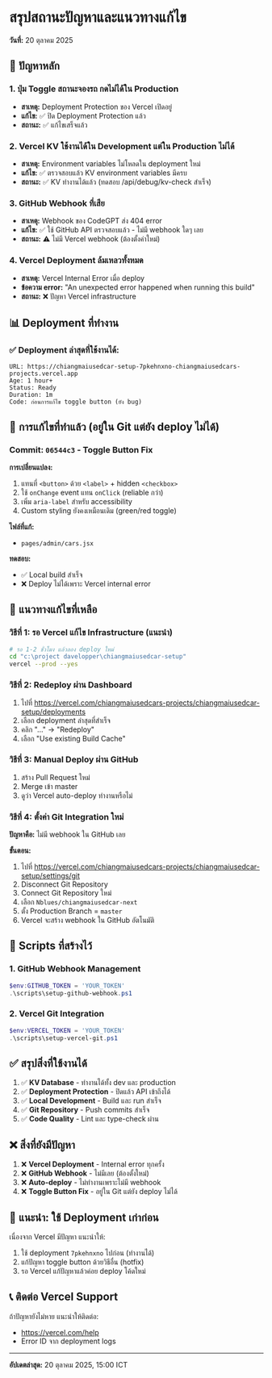 # สรุปสถานะปัญหาและแนวทางแก้ไข

**วันที่:** 20 ตุลาคม 2025

## 🎯 ปัญหาหลัก

### 1. ปุ่ม Toggle สถานะจองรถ กดไม่ได้ใน Production

- **สาเหตุ:** Deployment Protection ของ Vercel เปิดอยู่
- **แก้ไข:** ✅ ปิด Deployment Protection แล้ว
- **สถานะ:** ✅ แก้ไขเสร็จแล้ว

### 2. Vercel KV ใช้งานได้ใน Development แต่ใน Production ไม่ได้

- **สาเหตุ:** Environment variables ไม่โหลดใน deployment ใหม่
- **แก้ไข:** ✅ ตรวจสอบแล้ว KV environment variables มีครบ
- **สถานะ:** ✅ KV ทำงานได้แล้ว (ทดสอบ /api/debug/kv-check สำเร็จ)

### 3. GitHub Webhook ที่เสีย

- **สาเหตุ:** Webhook ของ CodeGPT ส่ง 404 error
- **แก้ไข:** ✅ ใช้ GitHub API ตรวจสอบแล้ว - ไม่มี webhook ใดๆ เลย
- **สถานะ:** ⚠️ ไม่มี Vercel webhook (ต้องตั้งค่าใหม่)

### 4. Vercel Deployment ล้มเหลวทั้งหมด

- **สาเหตุ:** Vercel Internal Error เมื่อ deploy
- **ข้อความ error:** "An unexpected error happened when running this build"
- **สถานะ:** ❌ ปัญหา Vercel infrastructure

## 📊 Deployment ที่ทำงาน

### ✅ Deployment ล่าสุดที่ใช้งานได้:

```
URL: https://chiangmaiusedcar-setup-7pkehnxno-chiangmaiusedcars-projects.vercel.app
Age: 1 hour+
Status: Ready
Duration: 1m
Code: ก่อนการแก้ไข toggle button (ยัง bug)
```

## 🔧 การแก้ไขที่ทำแล้ว (อยู่ใน Git แต่ยัง deploy ไม่ได้)

### Commit: `06544c3` - Toggle Button Fix

**การเปลี่ยนแปลง:**

1. แทนที่ `<button>` ด้วย `<label>` + hidden `<checkbox>`
2. ใช้ `onChange` event แทน `onClick` (reliable กว่า)
3. เพิ่ม `aria-label` สำหรับ accessibility
4. Custom styling ยังคงเหมือนเดิม (green/red toggle)

**ไฟล์ที่แก้:**

- `pages/admin/cars.jsx`

**ทดสอบ:**

- ✅ Local build สำเร็จ
- ❌ Deploy ไม่ได้เพราะ Vercel internal error

## 🚀 แนวทางแก้ไขที่เหลือ

### วิธีที่ 1: รอ Vercel แก้ไข Infrastructure (แนะนำ)

```bash
# รอ 1-2 ชั่วโมง แล้วลอง deploy ใหม่
cd "c:\project davelopper\chiangmaiusedcar-setup"
vercel --prod --yes
```

### วิธีที่ 2: Redeploy ผ่าน Dashboard

1. ไปที่ https://vercel.com/chiangmaiusedcars-projects/chiangmaiusedcar-setup/deployments
2. เลือก deployment ล่าสุดที่สำเร็จ
3. คลิก "..." → "Redeploy"
4. เลือก "Use existing Build Cache"

### วิธีที่ 3: Manual Deploy ผ่าน GitHub

1. สร้าง Pull Request ใหม่
2. Merge เข้า master
3. ดูว่า Vercel auto-deploy ทำงานหรือไม่

### วิธีที่ 4: ตั้งค่า Git Integration ใหม่

**ปัญหาคือ:** ไม่มี webhook ใน GitHub เลย

**ขั้นตอน:**

1. ไปที่ https://vercel.com/chiangmaiusedcars-projects/chiangmaiusedcar-setup/settings/git
2. Disconnect Git Repository
3. Connect Git Repository ใหม่
4. เลือก `Nblues/chiangmaiusedcar-next`
5. ตั้ง Production Branch = `master`
6. Vercel จะสร้าง webhook ใน GitHub อัตโนมัติ

## 📝 Scripts ที่สร้างไว้

### 1. GitHub Webhook Management

```powershell
$env:GITHUB_TOKEN = 'YOUR_TOKEN'
.\scripts\setup-github-webhook.ps1
```

### 2. Vercel Git Integration

```powershell
$env:VERCEL_TOKEN = 'YOUR_TOKEN'
.\scripts\setup-vercel-git.ps1
```

## ✅ สรุปสิ่งที่ใช้งานได้

1. ✅ **KV Database** - ทำงานได้ทั้ง dev และ production
2. ✅ **Deployment Protection** - ปิดแล้ว API เข้าถึงได้
3. ✅ **Local Development** - Build และ run สำเร็จ
4. ✅ **Git Repository** - Push commits สำเร็จ
5. ✅ **Code Quality** - Lint และ type-check ผ่าน

## ❌ สิ่งที่ยังมีปัญหา

1. ❌ **Vercel Deployment** - Internal error ทุกครั้ง
2. ❌ **GitHub Webhook** - ไม่มีเลย (ต้องตั้งใหม่)
3. ❌ **Auto-deploy** - ไม่ทำงานเพราะไม่มี webhook
4. ❌ **Toggle Button Fix** - อยู่ใน Git แต่ยัง deploy ไม่ได้

## 🎯 แนะนำ: ใช้ Deployment เก่าก่อน

เนื่องจาก Vercel มีปัญหา แนะนำให้:

1. ใช้ deployment `7pkehnxno` ไปก่อน (ทำงานได้)
2. แก้ปัญหา toggle button ด้วยวิธีอื่น (hotfix)
3. รอ Vercel แก้ปัญหาแล้วค่อย deploy โค้ดใหม่

## 📞 ติดต่อ Vercel Support

ถ้าปัญหายังไม่หาย แนะนำให้ติดต่อ:

- https://vercel.com/help
- Error ID จาก deployment logs

---

**อัปเดตล่าสุด:** 20 ตุลาคม 2025, 15:00 ICT
